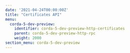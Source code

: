 ```yaml
---
date: '2021-04-24T00:00:00Z'
title: "Certificates API"
menu:
  corda-5-dev-preview:
    identifier: corda-5-dev-preview-http-certificates
    parent: corda-5-dev-preview-http-rpc
    weight: 2000
section_menu: corda-5-dev-preview
---
```

